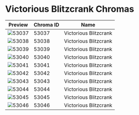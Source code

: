 # Victorious Blitzcrank Chromas

| Preview | Chroma ID | Name |
|---------|-----------|------|
| ![53037](https://raw.communitydragon.org/latest/plugins/rcp-be-lol-game-data/global/default/v1/champion-chroma-images/53/53037.png) | 53037 | Victorious Blitzcrank |
| ![53038](https://raw.communitydragon.org/latest/plugins/rcp-be-lol-game-data/global/default/v1/champion-chroma-images/53/53038.png) | 53038 | Victorious Blitzcrank |
| ![53039](https://raw.communitydragon.org/latest/plugins/rcp-be-lol-game-data/global/default/v1/champion-chroma-images/53/53039.png) | 53039 | Victorious Blitzcrank |
| ![53040](https://raw.communitydragon.org/latest/plugins/rcp-be-lol-game-data/global/default/v1/champion-chroma-images/53/53040.png) | 53040 | Victorious Blitzcrank |
| ![53041](https://raw.communitydragon.org/latest/plugins/rcp-be-lol-game-data/global/default/v1/champion-chroma-images/53/53041.png) | 53041 | Victorious Blitzcrank |
| ![53042](https://raw.communitydragon.org/latest/plugins/rcp-be-lol-game-data/global/default/v1/champion-chroma-images/53/53042.png) | 53042 | Victorious Blitzcrank |
| ![53043](https://raw.communitydragon.org/latest/plugins/rcp-be-lol-game-data/global/default/v1/champion-chroma-images/53/53043.png) | 53043 | Victorious Blitzcrank |
| ![53044](https://raw.communitydragon.org/latest/plugins/rcp-be-lol-game-data/global/default/v1/champion-chroma-images/53/53044.png) | 53044 | Victorious Blitzcrank |
| ![53045](https://raw.communitydragon.org/latest/plugins/rcp-be-lol-game-data/global/default/v1/champion-chroma-images/53/53045.png) | 53045 | Victorious Blitzcrank |
| ![53046](https://raw.communitydragon.org/latest/plugins/rcp-be-lol-game-data/global/default/v1/champion-chroma-images/53/53046.png) | 53046 | Victorious Blitzcrank |